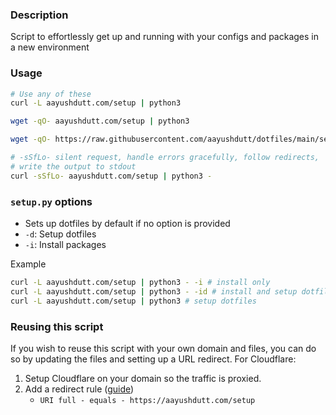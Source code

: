 ### Description
Script to effortlessly get up and running with your configs and packages in a new environment

### Usage

```sh
# Use any of these
curl -L aayushdutt.com/setup | python3

wget -qO- aayushdutt.com/setup | python3

wget -qO- https://raw.githubusercontent.com/aayushdutt/dotfiles/main/setup.py | python3 -

# -sSfLo- silent request, handle errors gracefully, follow redirects,
# write the output to stdout
curl -sSfLo- aayushdutt.com/setup | python3 -
```

### `setup.py` options

- Sets up dotfiles by default if no option is provided
- `-d`: Setup dotfiles 
- `-i`: Install packages

Example
```sh
curl -L aayushdutt.com/setup | python3 - -i # install only
curl -L aayushdutt.com/setup | python3 - -id # install and setup dotfiles
curl -L aayushdutt.com/setup | python3 # setup dotfiles
```

### Reusing this script

If you wish to reuse this script with your own domain and files, you can do so by updating the files and setting up a URL redirect.
For Cloudflare:
1. Setup Cloudflare on your domain so the traffic is proxied.
2. Add a redirect rule ([guide](https://developers.cloudflare.com/rules/url-forwarding/single-redirects/create-dashboard/))
   - `URI full - equals - https://aayushdutt.com/setup`
